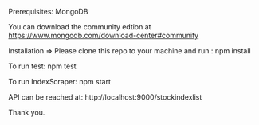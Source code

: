Prerequisites:
MongoDB

You can download the community edtion at https://www.mongodb.com/download-center#community

Installation =>
Please clone this repo to your machine and run : npm install

To run test: npm test

To run IndexScraper: npm start

API can be reached at: http://localhost:9000/stockindexlist

Thank you.